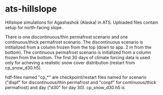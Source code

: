 # ats-hillslope

Hillslope simulations for Agashashok (Alaska) in ATS. Uploaded files contain setup for north-facing slope.

There is one discontinuous/thin permafrost scenario and one continuous/thick permafrost scenario. The discontinuous scenario is intitialized from a column frozen from the top (down to app. 2 m from the bottom). The continuous permafrost scenario is initialized from a column frozen from the bottom. The first 30 days of climate forcing data is used only for acheving a realistic snow cover distribution (restart from cp_snow_d30.h5). 

hdf-files named "cp_*" are checkpoint/restart files named for scenario ("dispf" for discontinuous/thin permafrost and "conpf" for continuous/thick permafrost) and day ("d30" for day 30). cp_snow_d30.h5 is 
